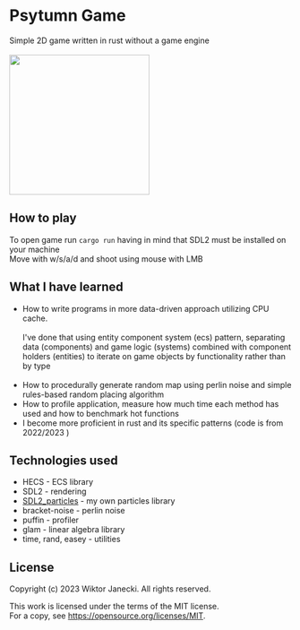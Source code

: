# Psytumn Game
Simple 2D game written in rust without a game engine <br/>  
<img src="preview.gif" width="auto" height="250px" />
## How to play
To open game run `cargo run` having in mind that SDL2 must be installed on your machine  
Move with w/s/a/d and shoot using mouse with LMB

## What I have learned
* How to write programs in more data-driven approach utilizing CPU cache.  <br/><br/>
I've done that using entity component system (ecs) pattern, separating data (components) and game logic (systems) 
 combined with component holders (entities) to iterate on game objects by functionality rather
than by type<br/><br/>
* How to procedurally generate random map using perlin noise and simple rules-based random placing algorithm
* How to profile application, measure how much time each method has used and how to benchmark hot functions
* I become more proficient in rust and its specific patterns (code is from 2022/2023 )
## Technologies used
* HECS - ECS library
* SDL2 - rendering 
* [SDL2_particles](https://github.com/wiktorjanecki/sdl2_particles) - my own particles library
* bracket-noise - perlin noise 
* puffin - profiler 
* glam - linear algebra library
* time, rand, easey - utilities
## License
Copyright (c) 2023 Wiktor Janecki. All rights reserved.

This work is licensed under the terms of the MIT license.  
For a copy, see <https://opensource.org/licenses/MIT>.